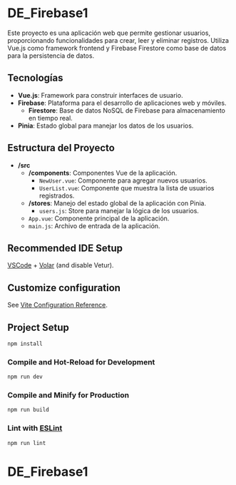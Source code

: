 # DE_Firebase1

Este proyecto es una aplicación web que permite gestionar usuarios, proporcionando funcionalidades para crear, leer y eliminar registros. Utiliza Vue.js como framework frontend y Firebase Firestore como base de datos para la persistencia de datos.

## Tecnologías

- **Vue.js**: Framework para construir interfaces de usuario.
- **Firebase**: Plataforma para el desarrollo de aplicaciones web y móviles.
  - **Firestore**: Base de datos NoSQL de Firebase para almacenamiento en tiempo real.
- **Pinia**: Estado global para manejar los datos de los usuarios.

## Estructura del Proyecto

- **/src**
  - **/components**: Componentes Vue de la aplicación.
    - `NewUser.vue`: Componente para agregar nuevos usuarios.
    - `UserList.vue`: Componente que muestra la lista de usuarios registrados.
  - **/stores**: Manejo del estado global de la aplicación con Pinia.
    - `users.js`: Store para manejar la lógica de los usuarios.
  - `App.vue`: Componente principal de la aplicación.
  - `main.js`: Archivo de entrada de la aplicación.

## Recommended IDE Setup

[VSCode](https://code.visualstudio.com/) + [Volar](https://marketplace.visualstudio.com/items?itemName=Vue.volar) (and disable Vetur).

## Customize configuration

See [Vite Configuration Reference](https://vite.dev/config/).

## Project Setup

```sh
npm install
```

### Compile and Hot-Reload for Development

```sh
npm run dev
```

### Compile and Minify for Production

```sh
npm run build
```

### Lint with [ESLint](https://eslint.org/)

```sh
npm run lint
```
# DE_Firebase1
